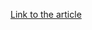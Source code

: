 [Link to the article](https://thehackernews.com/2025/04/legacy-stripe-api-exploited-to-validate.html)
